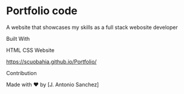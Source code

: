 # Portfolio code

A website that showcases my skills as a full stack webosite developer 

Built With

HTML CSS Website

https://scuobahia.github.io/Portfolio/

Contribution

Made with ❤️ by [J. Antonio Sanchez]